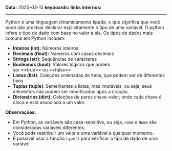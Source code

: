 
**Data:** 2025-03-15
**keyboards:** 
**links internos:** 
___

Python é uma linguagem dinamicamente tipada, o que significa que você pode não precisar declarar explicitamente o tipo de uma variável. O python infere o tipo de dado com base no valor a ela. Os tipos de dados mais comuns em Python incluem:

- **Inteiros (int):** Números inteiros
- **Decimais (float):** Números com casas decimais
- **Strings (str)**: Sequências de caracteres
- **Booleanos (bool)**: Valores lógicos que podem ser ==true== ou ==false==
- **Listas (list)**: Coleções ordenadas de itens, que podem ser de diferentes tipos
- **Tuplas (tuple)**: Semelhantes a listas, mas imutáveis, ou seja, seus elementos não podem ser modificados após a criação.
- **Dicionários (dict)**: Coleções de pares chave-valor, onde cada chave é única e está associada a um valor.

**Observações:**

- Em Python, as variáveis são case-sensitive, ou seja, `nome` e `Nome` são consideradas variáveis diferentes.
- Você pode reatribuir um valor a uma variável a qualquer momento.
- É possível usar a função `type()` para verificar o tipo de dado de uma variável.